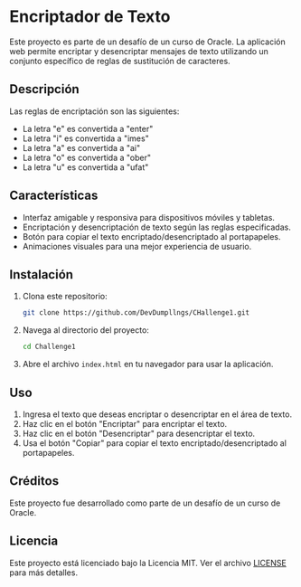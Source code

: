 # Encriptador de Texto

Este proyecto es parte de un desafío de un curso de Oracle. La aplicación web permite encriptar y desencriptar mensajes de texto utilizando un conjunto específico de reglas de sustitución de caracteres. 

## Descripción 

Las reglas de encriptación son las siguientes:

- La letra "e" es convertida a "enter"
- La letra "i" es convertida a "imes"
- La letra "a" es convertida a "ai"
- La letra "o" es convertida a "ober"
- La letra "u" es convertida a "ufat"

## Características

- Interfaz amigable y responsiva para dispositivos móviles y tabletas.
- Encriptación y desencriptación de texto según las reglas especificadas.
- Botón para copiar el texto encriptado/desencriptado al portapapeles.
- Animaciones visuales para una mejor experiencia de usuario.

## Instalación

1. Clona este repositorio:
    ```bash
    git clone https://github.com/DevDumpllngs/CHallenge1.git
    ```

2. Navega al directorio del proyecto:
    ```bash
    cd Challenge1
    ```

3. Abre el archivo `index.html` en tu navegador para usar la aplicación.

## Uso

1. Ingresa el texto que deseas encriptar o desencriptar en el área de texto.
2. Haz clic en el botón "Encriptar" para encriptar el texto.
3. Haz clic en el botón "Desencriptar" para desencriptar el texto.
4. Usa el botón "Copiar" para copiar el texto encriptado/desencriptado al portapapeles.

## Créditos

Este proyecto fue desarrollado como parte de un desafío de un curso de Oracle.

## Licencia

Este proyecto está licenciado bajo la Licencia MIT. Ver el archivo [LICENSE](LICENSE) para más detalles.

